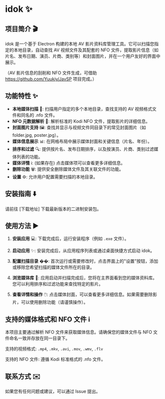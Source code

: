 # idok ✨

## 项目简介 🎬

idok 是一个基于 Electron 构建的本地 AV 影片资料库管理工具。它可以扫描您指定的本地目录，自动查找 AV 视频文件及其配套的 NFO 文件，提取影片信息（如片名、发布日期、演员、片商、类别等）和封面图片，并在一个用户友好的界面中展示。

（AV 影片信息的刮削和 NFO 文件生成，可借助 https://github.com/Yuukiy/JavSP 项目完成。）

## 功能特性 ✨

*   **本地媒体扫描** 📂: 扫描用户指定的多个本地目录，查找支持的 AV 视频格式文件和同名的 .nfo 文件。
*   **NFO 元数据解析** 📄: 解析标准的 Kodi NFO 文件，提取影片的详细信息。
*   **封面图片支持** 🖼️: 查找并显示与视频文件同目录下的常见封面图片（如 folder.jpg, poster.jpg）。
*   **媒体信息展示** 📊: 在网格布局中展示媒体封面和关键信息（片名、年份）。
*   **排序和过滤** 🔍: 提供按片名、发布日期排序，以及按演员、片商、类别过滤媒体列表的功能。
*   **媒体详情** ℹ️: (如果存在) 点击媒体项可以查看更多详细信息。
*   **删除功能** 🗑️: 提供安全删除媒体文件及其关联文件的功能。
*   **设置** ⚙️: 允许用户配置需要扫描的本地目录。

## 安装指南 ⬇️

请前往 [下载地址] 下载最新版本的二进制安装包。

## 使用方法 ▶️

1.  **安装应用** 💻: 下载完成后，运行安装程序（例如 `.exe` 文件）。

2.  **启动应用** ✨: 安装完成后，从应用程序列表或通过桌面快捷方式启动 idok。

3.  **配置扫描目录** ��: 首次运行或需要修改时，点击界面上的"设置"按钮，添加或移除您希望扫描的媒体文件所在的目录。

4.  **浏览媒体库** 👀: 应用启动并扫描完成后，您将在主界面看到您的媒体资料库。您可以利用排序和过滤功能来查找特定的影片。

5.  **查看详情和操作** 🖱️: 点击媒体封面，可以查看更多详细信息。如果需要删除影片，可以使用删除功能（请谨慎操作）。

## 支持的媒体格式和 NFO 文件 ℹ️

本项目主要通过解析 NFO 文件来获取媒体信息。请确保您的媒体文件与 NFO 文件命名一致并存放在同一目录下。

支持的视频格式: `.mp4`, `.mkv`, `.avi`, `.mov`, `.wmv`, `.flv` 

支持的 NFO 文件: 遵循 Kodi 标准格式的 .nfo 文件。

## 联系方式 ✉️

如果您有任何问题或建议，可以通过 Issue 提出。 